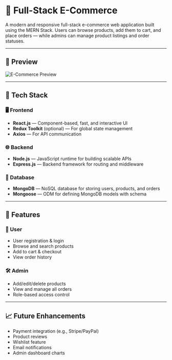 # 🛒 Full-Stack E-Commerce

A modern and responsive full-stack e-commerce web application built using the MERN Stack. Users can browse products, add them to cart, and place orders — while admins can manage product listings and order statuses.

---

## 📸 Preview

![E-Commerce Preview](./ecommerce-preview.png)

---

## 🔧 Tech Stack

### 🖥️ Frontend
- **React.js** — Component-based, fast, and interactive UI
- **Redux Toolkit** (optional) — For global state management
- **Axios** — For API communication

### 🌐 Backend
- **Node.js** — JavaScript runtime for building scalable APIs
- **Express.js** — Backend framework for routing and middleware

### 💾 Database
- **MongoDB** — NoSQL database for storing users, products, and orders
- **Mongoose** — ODM for defining MongoDB models with schema

---

## 🚀 Features

### 👤 User
- User registration & login
- Browse and search products
- Add to cart & checkout
- View order history

### 🛠️ Admin
- Add/edit/delete products
- View and manage all orders
- Role-based access control

---

## 📈 Future Enhancements

- Payment integration (e.g., Stripe/PayPal)
- Product reviews
- Wishlist feature
- Email notifications
- Admin dashboard charts

